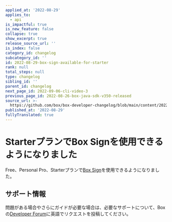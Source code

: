 ```yaml
---
applied_at: '2022-08-29'
applies_to:
  - api
is_impactful: true
is_new_feature: false
collapse: true
show_excerpt: true
release_source_url: ''
is_index: false
category_id: changelog
subcategory_id: ''
id: 2022-08-29-box-sign-available-for-starter
rank: null
total_steps: null
type: changelog
sibling_id: ''
parent_id: changelog
next_page_id: 2022-09-06-cli-video-3
previous_page_id: 2022-08-26-box-java-sdk-v350-released
source_url: >-
  https://github.com/box/box-developer-changelog/blob/main/content/2022/08-29-box-sign-available-for-starter.md
published_at: '2022-08-29'
fullyTranslated: true
---
```

# StarterプランでBox Signを使用できるようになりました

Free、Personal Pro、Starterプランで[Box Sign][1]を使用できるようになりました。

<!-- more -->

## サポート情報

問題がある場合やさらにガイドが必要な場合は、必要なサポートについて、Boxの[Developer Forum][2]に英語でリクエストを投稿してください。

[1]: g://box-sign

[2]: https://support.box.com/hc/en-us/sections/360009473734-Box-Partner-Resources
